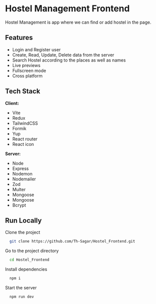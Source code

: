 
# Hostel Management Frontend

Hostel Management is app where we can find or add hostel in the page.


## Features

- Login and Register user
- Create, Read, Update, Delete data from the server
- Search Hostel according to the places as well as names
- Live previews
- Fullscreen mode
- Cross platform



## Tech Stack

**Client:**
- Vite
- Redux
- TailwindCSS
- Formik
- Yup
- React router
- React icon

**Server:** 
- Node
- Express
- Nodemon
- Nodemailer
- Zod
- Multer
- Mongoose
- Mongoose
- Bcrypt


## Run Locally

Clone the project

```bash
  git clone https://github.com/Th-Sagar/Hostel_Frontend.git
```

Go to the project directory

```bash
  cd Hostel_Frontend
```

Install dependencies

```bash
  npm i
```

Start the server

```bash
  npm run dev
```

